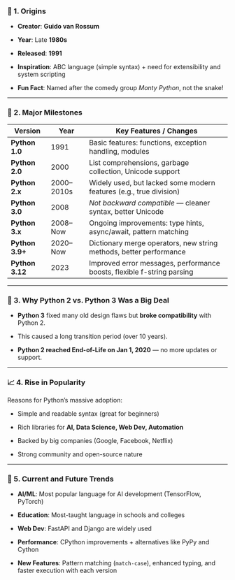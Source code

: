 ### 📌 1. **Origins**

- **Creator**: **Guido van Rossum**
    
- **Year**: Late **1980s**
    
- **Released**: **1991**
    
- **Inspiration**: ABC language (simple syntax) + need for extensibility and system scripting
    
- **Fun Fact**: Named after the comedy group _Monty Python_, not the snake!

---

### 🧬 2. **Major Milestones**

| Version         | Year       | Key Features / Changes                                                 |
| --------------- | ---------- | ---------------------------------------------------------------------- |
| **Python 1.0**  | 1991       | Basic features: functions, exception handling, modules                 |
| **Python 2.0**  | 2000       | List comprehensions, garbage collection, Unicode support               |
| **Python 2.x**  | 2000–2010s | Widely used, but lacked some modern features (e.g., true division)     |
| **Python 3.0**  | 2008       | _Not backward compatible_ — cleaner syntax, better Unicode             |
| **Python 3.x**  | 2008–Now   | Ongoing improvements: type hints, async/await, pattern matching        |
| **Python 3.9+** | 2020–Now   | Dictionary merge operators, new string methods, better performance     |
| **Python 3.12** | 2023       | Improved error messages, performance boosts, flexible f-string parsing |

---

### 🚧 3. **Why Python 2 vs. Python 3 Was a Big Deal**

- **Python 3** fixed many old design flaws but **broke compatibility** with Python 2.
    
- This caused a long transition period (over 10 years).
    
- **Python 2 reached End-of-Life on Jan 1, 2020** — no more updates or support.
    

---

### 📈 4. **Rise in Popularity**

Reasons for Python’s massive adoption:

- Simple and readable syntax (great for beginners)
    
- Rich libraries for **AI, Data Science, Web Dev, Automation**
    
- Backed by big companies (Google, Facebook, Netflix)
    
- Strong community and open-source nature
    

---

### 🔮 5. **Current and Future Trends**

- **AI/ML**: Most popular language for AI development (TensorFlow, PyTorch)
    
- **Education**: Most-taught language in schools and colleges
    
- **Web Dev**: FastAPI and Django are widely used
    
- **Performance**: CPython improvements + alternatives like PyPy and Cython
    
- **New Features**: Pattern matching (`match-case`), enhanced typing, and faster execution with each version
